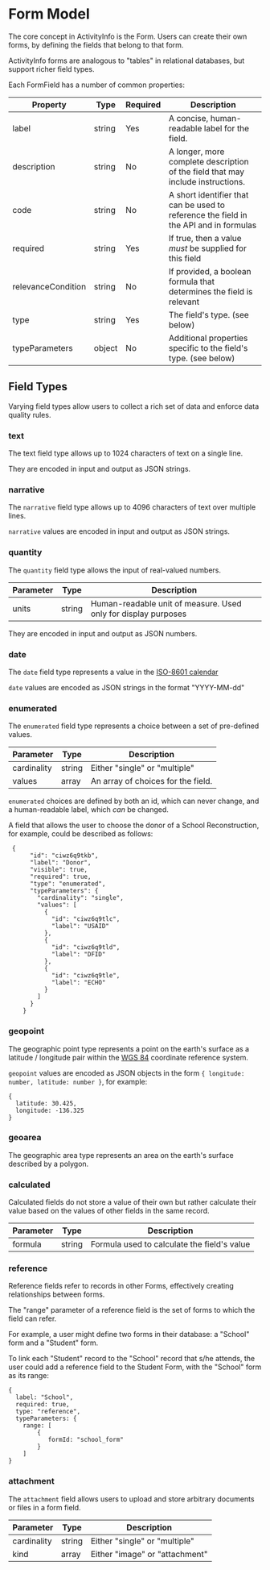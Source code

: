 
# Form Model

The core concept in ActivityInfo is the Form. Users can create
their own forms, by defining the fields that belong to that form. 

ActivityInfo forms are analogous to "tables" in relational databases,
but support richer field types. 
  
Each FormField has a number of common properties:

| Property       | Type     | Required  | Description |
| -------------- | -------  |  -------- | ----------- |
| label          | string   | Yes       | A concise, human-readable label for the field. |
| description    | string   | No        | A longer, more complete description of the field that may include instructions. |
| code           | string   | No        | A short identifier that can be used to reference the field in the API and in formulas |
| required       | string   | Yes       | If true, then a value *must* be supplied for this field |
| relevanceCondition | string | No      | If provided, a boolean formula that determines the field is relevant |
| type           | string   | Yes       | The field's type. (see below) |
| typeParameters | object   | No        | Additional properties specific to the field's type. (see below) | 

## Field Types

Varying field types allow users to collect a rich set of data and 
enforce data quality rules. 


### text

The text field type allows up to 1024 characters of text on a single line. 

They are encoded in input and output as JSON strings.

### narrative

The `narrative` field type allows up to 4096 characters of text over multiple lines.

`narrative` values are encoded in input and output as JSON strings.

### quantity

The `quantity` field type allows the input of real-valued numbers. 

| Parameter         | Type     | Description
| ----------------- | -------- | --------------------
| units             | string   | Human-readable unit of measure. Used only for display purposes 

They are encoded in input and output as JSON numbers.

### date

The `date` field type represents a value in the [ISO-8601 calendar](https://en.wikipedia.org/wiki/ISO_8601)

`date` values are encoded as JSON strings in the format "YYYY-MM-dd" 
 
### enumerated

The `enumerated` field type represents a choice between a set of 
pre-defined values. 

| Parameter         | Type     | Description
| ----------------- | -------- | --------------------
| cardinality       | string   | Either "single" or "multiple"
| values            | array    | An array of choices for the field.

`enumerated` choices are defined by both an id, which can never change,
and a human-readable label, which _can_ be changed. 

A field that allows the user to choose the donor of a School Reconstruction,
for example, could be described as follows:

```
 {
      "id": "ciwz6q9tkb",
      "label": "Donor",
      "visible": true,
      "required": true,
      "type": "enumerated",
      "typeParameters": {
        "cardinality": "single",
        "values": [
          {
            "id": "ciwz6q9tlc",
            "label": "USAID"
          },
          {
            "id": "ciwz6q9tld",
            "label": "DFID"
          },
          {
            "id": "ciwz6q9tle",
            "label": "ECHO"
          }
        ]
      }
    }
```


### geopoint

The geographic point type represents a point on the earth's surface as 
a latitude / longitude pair within the [WGS 84](https://en.wikipedia.org/wiki/World_Geodetic_System)
coordinate reference system.

`geopoint` values are encoded as JSON objects in the form `{ longitude: number, latitude: number }`,
for example:

```
{
  latitude: 30.425,
  longitude: -136.325
}
```

### geoarea

The geographic area type represents an area on the earth's surface described
by a polygon.
 
### calculated

Calculated fields do not store a value of their own but rather calculate their value
based on the values of other fields in the same record.

| Parameter         | Type     | Description
| ----------------- | -------- | --------------------
| formula           | string   | Formula used to calculate the field's value

### reference 

Reference fields refer to records in other Forms, effectively creating 
relationships between forms. 

The "range" parameter of a reference field is the set of forms to
which the field can refer. 

For example, a user might define two forms in their database: 
a "School" form and a "Student" form. 

To link each "Student" record to the "School" record that s/he attends,
the user could add a reference field to the Student Form, with the "School" 
form as its range:

```
{ 
  label: "School",
  required: true,
  type: "reference",
  typeParameters: {
    range: [
        { 
           formId: "school_form"
        }
    ]
}
```


### attachment

The `attachment` field allows users to upload and store arbitrary documents
or files in a form field.

| Parameter         | Type     | Description
| ----------------- | -------- | --------------------
| cardinality       | string   | Either "single" or "multiple"
| kind              | array    | Either "image" or "attachment"

